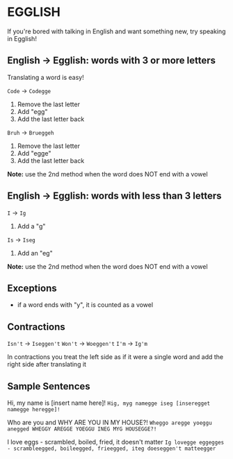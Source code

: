 # EGGLISH
If you're bored with talking in English and want something new, try speaking in Egglish!

## English -> Egglish: words with 3 or more letters
Translating a word is easy!

`Code` -> `Codegge`
1. Remove the last letter
2. Add "egg"
3. Add the last letter back

`Bruh` -> `Brueggeh`
1. Remove the last letter
2. Add "egge"
3. Add the last letter back

**Note:** use the 2nd method when the word does NOT end with a vowel

## English -> Egglish: words with less than 3 letters

`I` -> `Ig`
1. Add a "g"

`Is` -> `Iseg`
1. Add an "eg"

**Note:** use the 2nd method when the word does NOT end with a vowel

## Exceptions

- if a word ends with "y", it is counted as a vowel

## Contractions

`Isn't` -> `Iseggen't`
`Won't` -> `Woeggen't`
`I'm` -> `Ig'm`

In contractions you treat the left side as if it were a single word and add the right side after translating it

## Sample Sentences

Hi, my name is [insert name here]!
`Hig, myg namegge iseg [inseregget namegge heregge]!`

Who are you and WHY ARE YOU IN MY HOUSE?!
`Wheggo aregge yoeggu anegged WHEGGY AREGGE YOEGGU INEG MYG HOUSEGGE?!`

I love eggs - scrambled, boiled, fried, it doesn't matter
`Ig lovegge eggegges - scrambleegged, boileegged, frieegged, iteg doeseggen't matteegger`
